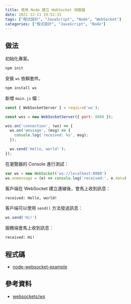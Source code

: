 ```yaml
---
title: 使用 Node 建立 WebSocket 伺服器
date: 2021-12-11 19:52:31
tags: ["程式設計", "JavaScript", "Node", "WebSocket"]
categories: ["程式設計", "JavaScript", "Node"]
---
```


## 做法

初始化專案。

```bash
npm init
```

安裝 `ws` 依賴套件。

```bash
npm install ws
```

新增 `main.js` 檔：

```js
const { WebSocketServer } = require('ws');

const wss = new WebSocketServer({ port: 8080 });

wss.on('connection', (ws) => {
  ws.on('message', (msg) => {
    console.log('received: %s', msg);
  });

  ws.send('Hello, world!');
});
```

在瀏覽器的 Console 進行測試：

```js
var ws = new WebSocket('ws://localhost:8080')
ws.onmessage = (e) => console.log('received:', e.data)
```

客戶端在 WebSocket 建立連線後，會馬上收到訊息：

```bash
received: Hello, world!
```

客戶端可以使用 `send()` 方法發送訊息：

```js
ws.send('Hi!')
```

服務端會馬上收到訊息：

```bash
received: Hi!
```

## 程式碼

- [node-websocket-example](https://github.com/memochou1993/node-websocket-example)

## 參考資料

- [websockets/ws](https://github.com/websockets/ws)
